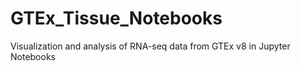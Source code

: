 # GTEx_Tissue_Notebooks
Visualization and analysis of RNA-seq data from GTEx v8 in Jupyter Notebooks
